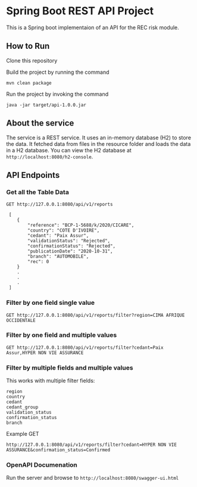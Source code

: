# Spring Boot REST API Project
This is a Spring boot implementaion of an API for the REC risk module.

## How to Run
Clone this repository

Build the project by running the command

`mvn clean package`

Run the project by invoking the command

`java -jar target/api-1.0.0.jar`


## About the service

The service is a REST service. It uses an in-memory database (H2) to store the data. It fetched data from files in the resource folder and loads the data in a H2 database. You can view the H2 database at `http://localhost:8080/h2-console`.

## API Endpoints

### Get all the Table Data

```
GET http://127.0.0.1:8080/api/v1/reports

 [
    {
        "reference": "BCP-1-5688/k/2020/CICARE",
        "country": "COTE D'IVOIRE",
        "cedant": "Paix Assur",
        "validationStatus": "Rejected",
        "confirmationStatus": "Rejected",
        "publicationDate": "2020-10-31",
        "branch": "AUTOMOBILE",
        "rec": 0
    }
    .
    .
    .
 ]   

```
### Filter by one field single value

```
GET http://127.0.0.1:8080/api/v1/reports/filter?region=CIMA AFRIQUE OCCIDENTALE

```
### Filter by one field and multiple values

`GET http://127.0.0.1:8080/api/v1/reports/filter?cedant=Paix Assur,HYPER NON VIE ASSURANCE`


### Filter by multiple fields and multiple values

This works with multiple filter fields:

  ```
  region
  country
  cedant
  cedant_group
  validation_status
  confirmation_status
  branch
  ```

Example GET

`http://127.0.0.1:8080/api/v1/reports/filter?cedant=HYPER NON VIE ASSURANCE&confirmation_status=Confirmed`

### OpenAPI Documenation

Run the server and browse to `http://localhost:8080/swagger-ui.html`


